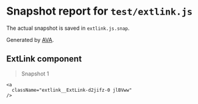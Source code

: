 # Snapshot report for `test/extlink.js`

The actual snapshot is saved in `extlink.js.snap`.

Generated by [AVA](https://ava.li).

## ExtLink component

> Snapshot 1

    <a
      className="extlink__ExtLink-d2jifz-0 jlBVww"
    />
